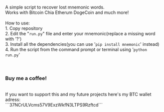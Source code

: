 ﻿A simple script to recover lost mnemonic words.<br/>
Works with Bitcoin Chia Etherum DogeCoin and much more!<br/>
<br/>
How to use:<br/>
    1. Copy repository<br/>
    2. Edit the "```run.py```" file and enter your mnemonic(replace a missing word with '?')<br/>
    3. Install all the dependencies(you can use '```pip install mnemonic```' instead)<br/>
    4. Run the script from the command prompt or terminal using '```python run.py```'<br/>
<br/>
<br/>

### Buy me a coffee!
</br>
If you want to support this and my future projects here's my BTC wallet adress:<br/>
    ```37NCrULVcms57V9ExzWkfN3LTPS9Rzftcd```<br/>

